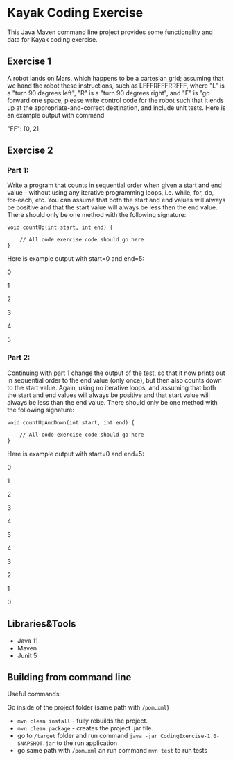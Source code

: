 # Kayak Coding Exercise

This Java Maven command line project provides some functionality and data for Kayak coding exercise.

## Exercise 1

A robot lands on Mars, which happens to be a cartesian grid; assuming that we hand the robot these instructions, such as LFFFRFFFRRFFF, where "L" is a "turn 90 degrees left", "R" is a "turn 90 degrees right", and "F" is "go forward one space, please write control code for the robot such that it ends up at the appropriate-and-correct destination, and include unit tests.
Here is an example output with command 

"FF": [0, 2]

## Exercise 2

### Part 1:

Write a program that counts in sequential order when given a start and end value - without using any iterative programming loops, i.e. while, for, do, for-each, etc. You can assume that both the start and end values will always be positive and that the start value will always be less then the end value. There should only be one method with the following signature:

``` 
void countUp(int start, int end) {

    // All code exercise code should go here
}
```

Here is example output with start=0 and end=5:

0

1

2

3

4

5

### Part 2:

Continuing with part 1 change the output of the test, so that it now prints out in sequential order to the end value (only once), but then also counts down to the start value. Again, using no iterative loops, and assuming that both the start and end values will always be positive and that start value will always be less than the end value. There should only be one method with the following signature:

```
void countUpAndDown(int start, int end) {

    // All code exercise code should go here
}
```

Here is example output with start=0 and end=5:

0

1

2

3

4

5

4

3

2

1

0

## Libraries&Tools

* Java 11
* Maven
* Junit 5

## Building from command line

Useful commands:

Go inside of the project folder (same path with `/pom.xml`)

* `mvn clean install` - fully rebuilds the project.
* `mvn clean package` - creates the project .jar file.
* go to `/target` folder and run command `java -jar CodingExercise-1.0-SNAPSHOT.jar` to the run application
* go same path with `/pom.xml` an run command `mvn test` to run tests
